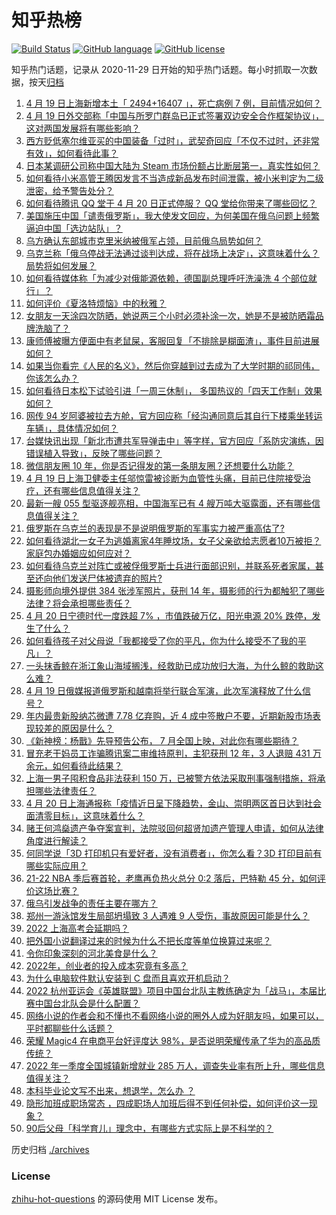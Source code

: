 # 知乎热榜
[![Build Status](https://github.com/ToWeLong/zhihu-hot-questions/workflows/CI/badge.svg)](https://github.com/ToWeLong/zhihu-hot-questions/actions)
[![GitHub language](https://img.shields.io/badge/language-golang-orange.svg)](https://golang.org/)
[![GitHub license](https://img.shields.io/github/license/ToWeLong/zhihu-hot-questions)](https://github.com/ToWeLong/zhihu-hot-questions/blob/main/LICENSE)

知乎热门话题，记录从 2020-11-29 日开始的知乎热门话题。每小时抓取一次数据，按天[归档](./archives)

<!-- BEGIN -->

1. [4 月 19 日上海新增本土「 2494+16407 」，死亡病例 7 例，目前情况如何？](https://www.zhihu.com/question/528981864)
1. [4 月 19 日外交部称「中国与所罗门群岛已正式签署双边安全合作框架协议」，这对两国发展将有哪些影响？](https://www.zhihu.com/question/528994683)
1. [西方贬低塞尔维亚买的中国装备「过时」，武契奇回应「不仅不过时，还非常有效」，如何看待此事？](https://www.zhihu.com/question/528908996)
1. [日本某调研公司称中国大陆为 Steam 市场份额占比断层第一，真实性如何？](https://www.zhihu.com/question/528879369)
1. [如何看待小米高管王腾因发言不当造成新品发布时间泄露，被小米判定为二级泄密，给予警告处分？](https://www.zhihu.com/question/528867881)
1. [如何看待腾讯 QQ 堂于 4 月 20 日正式停服？ QQ 堂给你带来了哪些回忆？](https://www.zhihu.com/question/528997351)
1. [美国施压中国「谴责俄罗斯」，我大使发文回应，为何美国在俄乌问题上频繁逼迫中国「选边站队」？](https://www.zhihu.com/question/528866013)
1. [乌方确认东部城市克里米纳被俄军占领，目前俄乌局势如何？](https://www.zhihu.com/question/529020520)
1. [乌克兰称「俄乌停战无法通过谈判达成，将在战场上决定」，这意味着什么？局势将如何发展？](https://www.zhihu.com/question/528997084)
1. [如何看待媒体称「为减少对俄能源依赖，德国副总理呼吁洗澡洗 4 个部位就行」？](https://www.zhihu.com/question/528984842)
1. [如何评价《夏洛特烦恼》中的秋雅？](https://www.zhihu.com/question/37002656)
1. [女朋友一天涂四次防晒，她说两三个小时必须补涂一次，她是不是被防晒霜品牌洗脑了？](https://www.zhihu.com/question/528644336)
1. [康师傅被曝方便面中有老鼠屎，客服回复「不排除是糊面渣」，事件目前进展如何？](https://www.zhihu.com/question/529038804)
1. [如果当你看完《人民的名义》，然后你穿越到过去成为了大学时期的祁同伟，你该怎么办？](https://www.zhihu.com/question/521307633)
1. [如何看待日本松下试验引进「一周三休制」， 多国热议的「四天工作制」效果如何？](https://www.zhihu.com/question/528995918)
1. [网传 94 岁阿婆被拉去方舱，官方回应称「经沟通同意后其自行下楼乘坐转运车辆」，具体情况如何？](https://www.zhihu.com/question/528925705)
1. [台媒快讯出现「新北市遭共军导弹击中」等字样，官方回应「系防灾演练，因错误植入导致」，反映了哪些问题？](https://www.zhihu.com/question/529035757)
1. [微信朋友圈 10 年，你是否记得发的第一条朋友圈？还想要什么功能？](https://www.zhihu.com/question/528981184)
1. [4 月 19 日上海卫健委主任邬惊雷被诊断为血管性头痛，目前已住院接受治疗，还有哪些信息值得关注？](https://www.zhihu.com/question/529030590)
1. [最新一艘 055 型驱逐舰亮相，中国海军已有 4 艘万吨大驱露面，还有哪些信息值得关注？](https://www.zhihu.com/question/529035099)
1. [俄罗斯在乌克兰的表现是不是说明俄罗斯的军事实力被严重高估了?](https://www.zhihu.com/question/528633319)
1. [如何看待湖北一女子为逃婚离家4年睡坟场，女子父亲欲给志愿者10万被拒？家庭包办婚姻应如何应对？](https://www.zhihu.com/question/528505232)
1. [如何看待乌克兰对阵亡或被俘俄罗斯士兵进行面部识别，并联系死者家属，甚至还向他们发送尸体被遗弃的照片?](https://www.zhihu.com/question/528698055)
1. [摄影师向境外提供 384 张涉军照片，获刑 14 年，摄影师的行为都触犯了哪些法律？将会承担哪些责任？](https://www.zhihu.com/question/528426131)
1. [4 月 20 日宁德时代一度跌超 7% ，市值跌破万亿，阳光电源 20% 跌停，发生了什么？](https://www.zhihu.com/question/529016121)
1. [如何看待孩子对父母说「我都接受了你的平凡，你为什么接受不了我的平凡」？](https://www.zhihu.com/question/518015811)
1. [一头抹香鲸在浙江象山海域搁浅，经救助已成功放归大海，为什么鲸的救助这么难？](https://www.zhihu.com/question/528863353)
1. [4 月 19 日俄媒报道俄罗斯和越南将举行联合军演，此次军演释放了什么信号？](https://www.zhihu.com/question/528870332)
1. [年内最贵新股纳芯微遭 7.78 亿弃购，近 4 成中签散户不要，近期新股市场表现较差的原因是什么？](https://www.zhihu.com/question/528614847)
1. [《新神榜：杨戬》先导预告公布， 7 月全国上映，对此你有哪些期待？](https://www.zhihu.com/question/528592118)
1. [冒充老干妈员工诈骗腾讯案二审维持原判，主犯获刑 12 年，3 人退赔 431 万余元，如何看待此结果？](https://www.zhihu.com/question/528997078)
1. [上海一男子囤积食品非法获利 150 万，已被警方依法采取刑事强制措施，将承担哪些法律责任？](https://www.zhihu.com/question/528858034)
1. [4 月 20 日上海通报称「疫情近日呈下降趋势，金山、崇明两区首日达到社会面清零目标」，这意味着什么？](https://www.zhihu.com/question/528999375)
1. [赌王何鸿燊遗产争夺案宣判，法院驳回何超贤加遗产管理人申请，如何从法律角度进行解读？](https://www.zhihu.com/question/529036186)
1. [何同学说「3D 打印机只有爱好者，没有消费者」，你怎么看？3D 打印目前有哪些实际应用？](https://www.zhihu.com/question/528591948)
1. [21-22 NBA 季后赛首轮，老鹰再负热火总分 0:2 落后，巴特勒 45 分，如何评价这场比赛？](https://www.zhihu.com/question/528979829)
1. [俄乌引发战争的责任主要在哪方？](https://www.zhihu.com/question/528974792)
1. [郑州一游泳馆发生局部坍塌致 3 人遇难 9 人受伤，事故原因可能是什么？](https://www.zhihu.com/question/528645488)
1. [2022 上海高考会延期吗？](https://www.zhihu.com/question/521441083)
1. [把外国小说翻译过来的时候为什么不把长度等单位换算过来呢？](https://www.zhihu.com/question/525578540)
1. [令你印象深刻的河北美食是什么？](https://www.zhihu.com/question/48876499)
1. [2022年，创业者的投入成本究竟有多高？](https://www.zhihu.com/question/528917788)
1. [为什么电脑软件默认安装到 C 盘而且喜欢开机启动？](https://www.zhihu.com/question/527625452)
1. [2022 杭州亚运会《英雄联盟》项目中国台北队主教练确定为「战马」，本届比赛中国台北队会是什么配置？](https://www.zhihu.com/question/528638513)
1. [网络小说的作者会和不懂也不看网络小说的圈外人成为好朋友吗，如果可以，平时都聊些什么话题？](https://www.zhihu.com/question/528568149)
1. [荣耀 Magic4 在电商平台好评度达 98%，是否说明荣耀传承了华为的高品质传统？](https://www.zhihu.com/question/525438392)
1. [2022 年一季度全国城镇新增就业 285 万人，调查失业率有所上升，哪些信息值得关注？](https://www.zhihu.com/question/528605058)
1. [本科毕业论文写不出来，想退学，怎么办   ？](https://www.zhihu.com/question/427223443)
1. [隐形加班成职场常态 ，四成职场人加班后得不到任何补偿，如何评价这一现象？](https://www.zhihu.com/question/528715595)
1. [90后父母「科学育儿」理念中，有哪些方式实际上是不科学的？](https://www.zhihu.com/question/528851635)

<!-- END -->

历史归档 [./archives](./archives)


### License
[zhihu-hot-questions](https://github.com/towelong/zhihu-hot-questions) 的源码使用 MIT License 发布。